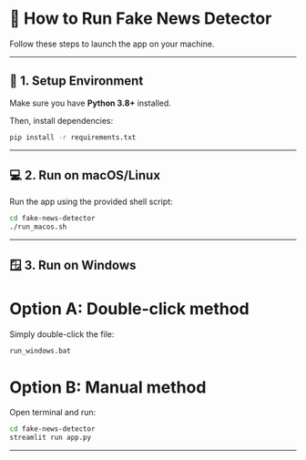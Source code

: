 # 🏃 How to Run Fake News Detector

Follow these steps to launch the app on your machine.

---

## 🔧 1. Setup Environment

Make sure you have **Python 3.8+** installed.

Then, install dependencies:

```bash
pip install -r requirements.txt
```

---

## 💻 2. Run on macOS/Linux

Run the app using the provided shell script:

```bash
cd fake-news-detector
./run_macos.sh
```

---

## 🪟 3. Run on Windows

# Option A: Double-click method

Simply double-click the file:

```bash
run_windows.bat
```

# Option B: Manual method

Open terminal and run:

```bash
cd fake-news-detector
streamlit run app.py
```

---
